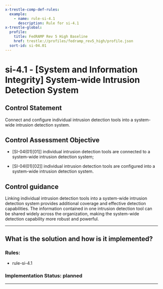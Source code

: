 ```yaml
---
x-trestle-comp-def-rules:
  example:
    - name: rule-si-4.1
      description: Rule for si-4.1
x-trestle-global:
  profile:
    title: FedRAMP Rev 5 High Baseline
    href: trestle://profiles/fedramp_rev5_high/profile.json
  sort-id: si-04.01
---
```


# si-4.1 - \[System and Information Integrity\] System-wide Intrusion Detection System

## Control Statement

Connect and configure individual intrusion detection tools into a system-wide intrusion detection system.

## Control Assessment Objective

- \[SI-04(01)[01]\] individual intrusion detection tools are connected to a system-wide intrusion detection system;

- \[SI-04(01)[02]\] individual intrusion detection tools are configured into a system-wide intrusion detection system.

## Control guidance

Linking individual intrusion detection tools into a system-wide intrusion detection system provides additional coverage and effective detection capabilities. The information contained in one intrusion detection tool can be shared widely across the organization, making the system-wide detection capability more robust and powerful.

______________________________________________________________________

## What is the solution and how is it implemented?

<!-- For implementation status enter one of: implemented, partial, planned, alternative, not-applicable -->

<!-- Note that the list of rules under ### Rules: is read-only and changes will not be captured after assembly to JSON -->

<!-- Add control implementation description here for control: si-4.1 -->

### Rules:

  - rule-si-4.1

### Implementation Status: planned

______________________________________________________________________
